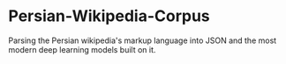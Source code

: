 # Persian-Wikipedia-Corpus
Parsing the Persian wikipedia's markup language into JSON and the most modern deep learning models built on it.
